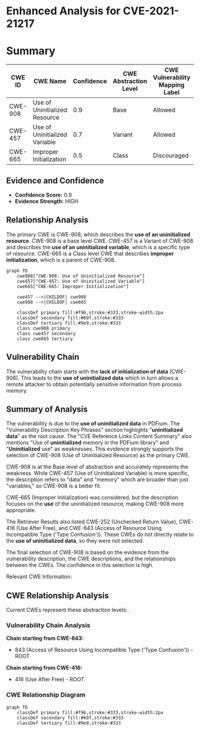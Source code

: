 # Enhanced Analysis for CVE-2021-21217

# Summary
| CWE ID | CWE Name | Confidence | CWE Abstraction Level | CWE Vulnerability Mapping Label | CWE-Vulnerability Mapping Notes |
|---|---|---|---|---|---|
| CWE-908 | Use of Uninitialized Resource | 0.9 | Base | Allowed | Primary CWE |
| CWE-457 | Use of Uninitialized Variable | 0.7 | Variant | Allowed | Secondary Candidate |
| CWE-665 | Improper Initialization | 0.5 | Class | Discouraged | Secondary Candidate |

## Evidence and Confidence

*   **Confidence Score:** 0.9
*   **Evidence Strength:** HIGH

## Relationship Analysis
The primary CWE is CWE-908, which describes the **use of an uninitialized resource**. CWE-908 is a base level CWE. CWE-457 is a Variant of CWE-908 and describes the **use of an uninitialized variable**, which is a specific type of resource. CWE-665 is a Class level CWE that describes **improper initialization**, which is a parent of CWE-908.

```mermaid
graph TD
    cwe908["CWE-908: Use of Uninitialized Resource"]
    cwe457["CWE-457: Use of Uninitialized Variable"]
    cwe665["CWE-665: Improper Initialization"]

    cwe457 -->|CHILDOF| cwe908
    cwe908 -->|CHILDOF| cwe665

    classDef primary fill:#f96,stroke:#333,stroke-width:2px
    classDef secondary fill:#69f,stroke:#333
    classDef tertiary fill:#9e9,stroke:#333
    class cwe908 primary
    class cwe457 secondary
    class cwe665 tertiary
```

## Vulnerability Chain
The vulnerability chain starts with the **lack of initialization of data** (CWE-908). This leads to the **use of uninitialized data** which in turn allows a remote attacker to obtain potentially sensitive information from process memory.

## Summary of Analysis
The vulnerability is due to the **use of uninitialized data** in PDFium. The "Vulnerability Description Key Phrases" section highlights "**uninitialized data**" as the root cause. The "CVE Reference Links Content Summary" also mentions "Use of **uninitialized** memory in the PDFium library" and "**Uninitialized** use" as weaknesses. This evidence strongly supports the selection of CWE-908 (Use of Uninitialized Resource) as the primary CWE.

CWE-908 is at the Base level of abstraction and accurately represents the weakness. While CWE-457 (Use of Uninitialized Variable) is more specific, the description refers to "data" and "memory" which are broader than just "variables," so CWE-908 is a better fit.

CWE-665 (Improper Initialization) was considered, but the description focuses on the **use** of the uninitialized resource, making CWE-908 more appropriate.

The Retriever Results also listed CWE-252 (Unchecked Return Value), CWE-416 (Use After Free), and CWE-843 (Access of Resource Using Incompatible Type ('Type Confusion')). These CWEs do not directly relate to the **use of uninitialized data**, so they were not selected.

The final selection of CWE-908 is based on the evidence from the vulnerability description, the CWE descriptions, and the relationships between the CWEs. The confidence in this selection is high.

Relevant CWE Information:


## CWE Relationship Analysis

Current CWEs represent these abstraction levels: .


### Vulnerability Chain Analysis

**Chain starting from CWE-843:**
- 843 (Access of Resource Using Incompatible Type ('Type Confusion')) - ROOT


**Chain starting from CWE-416:**
- 416 (Use After Free) - ROOT



### CWE Relationship Diagram

```mermaid
graph TD
    classDef primary fill:#f96,stroke:#333,stroke-width:2px
    classDef secondary fill:#69f,stroke:#333
    classDef tertiary fill:#9e9,stroke:#333
```